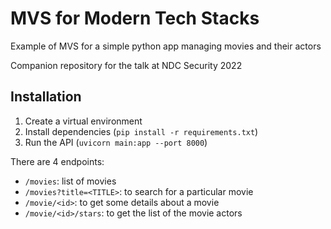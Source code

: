 # MVS for Modern Tech Stacks 

Example of MVS for a simple python app managing movies and their actors

Companion repository for the talk at NDC Security 2022

Installation
------------
1. Create a virtual environment
2. Install dependencies (`pip install -r requirements.txt`)
3. Run the API (`uvicorn main:app --port 8000`)

There are 4 endpoints:
* `/movies`: list of movies
* `/movies?title=<TITLE>`: to search for a particular movie
* `/movie/<id>`: to get some details about a movie
* `/movie/<id>/stars`: to get the list of the movie actors
